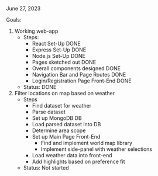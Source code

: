 June 27, 2023

Goals:
1. Working web-app
    * Steps:
        - React Set-Up DONE
        - Express Set-Up DONE
        - Node.js Set-Up DONE
        - Pages sketched out DONE
        - Overall components designed DONE
        - Navigation Bar and Page Routes DONE
        - Login/Registration Page Front-End DONE
    * Status: DONE
2. Filter locations on map based on weather
    * Steps
        - Find dataset for weather
        - Parse dataset
        - Set up MongoDB DB
        - Load parsed dataset into DB
        - Determine area scope
        - Set up Main Page Front-End
            * Find and implement world map library
            * Implement side-panel with weather selections
        - Load weather data into front-end
        - Add highlights based on preference fit
    * Status: Not started